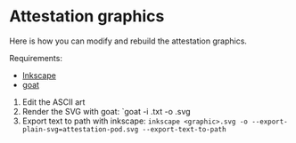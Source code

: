 # Attestation graphics

Here is how you can modify and rebuild the attestation graphics.

Requirements:

* [Inkscape](https://inkscape.org/)
* [goat](https://github.com/blampe/goat)

1. Edit the ASCII art
2. Render the SVG with goat: `goat -i <graphic>.txt -o <graphic>.svg
3. Export text to path with inkscape: `inkscape <graphic>.svg -o --export-plain-svg=attestation-pod.svg --export-text-to-path`
